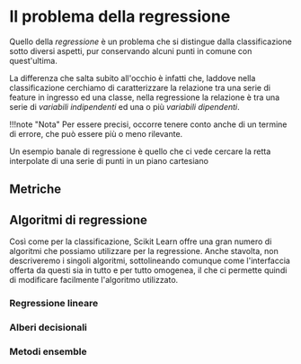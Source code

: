 # Il problema della regressione

Quello della *regressione* è un problema che si distingue dalla classificazione sotto diversi aspetti, pur conservando alcuni punti in comune con quest'ultima.

La differenza che salta subito all'occhio è infatti che, laddove nella classificazione cerchiamo di caratterizzare la relazione tra una serie di feature in ingresso ed una classe, nella regressione la relazione è tra una serie di *variabili indipendenti* ed una o più *variabili dipendenti*.

!!!note "Nota"
    Per essere precisi, occorre tenere conto anche di un termine di errore, che può essere più o meno rilevante.

Un esempio banale di regressione è quello che ci vede cercare la retta interpolate di una serie di punti in un piano cartesiano

## Metriche

## Algoritmi di regressione

Così come per la classificazione, Scikit Learn offre una gran numero di algoritmi che possiamo utilizzare per la regressione. Anche stavolta, non descriveremo i singoli algoritmi, sottolineando comunque come l'interfaccia offerta da questi sia in tutto e per tutto omogenea, il che ci permette quindi di modificare facilmente l'algoritmo utilizzato.

### Regressione lineare

### Alberi decisionali

### Metodi ensemble
